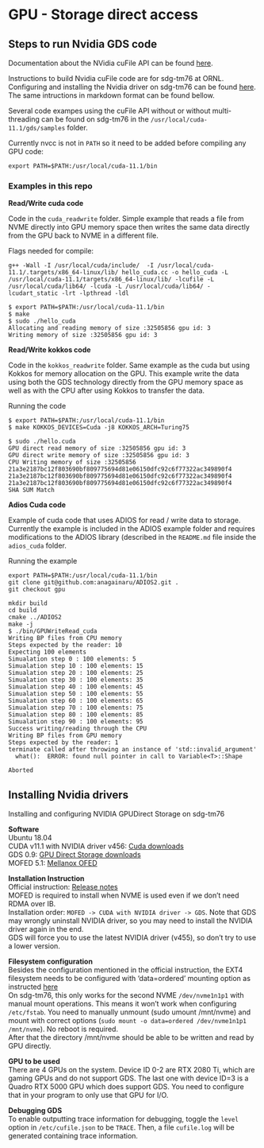 # GPU - Storage direct access

## Steps to run Nvidia GDS code

Documentation about the NVidia cuFile API can be found [here](https://docs.nvidia.com/gpudirect-storage/index.html).

Instructions to build Nvidia cuFile code are for sdg-tm76 at ORNL. Configuring and installing the Nvidia driver on sdg-tm76 can be found [here](https://docs.google.com/document/d/1j___qra3mpecBxy_J9MKi38wKoQafC4J3oKcDyhcEMw). The same intructions in markdown format can be found bellow.

Several code exampes using the cuFile API without or without multi-threading can be found on sdg-tm76 in the `/usr/local/cuda-11.1/gds/samples` folder.

Currently nvcc is not in `PATH` so it need to be added before compiling any GPU code:
```
export PATH=$PATH:/usr/local/cuda-11.1/bin
```

### Examples in this repo

**Read/Write cuda code**

Code in the `cuda_readwrite` folder.
Simple example that reads a file from NVME directly into GPU memory space then writes the same data directly from the GPU back to NVME in a different file.

Flags needed for compile:
```
g++ -Wall -I /usr/local/cuda/include/  -I /usr/local/cuda-11.1/.targets/x86_64-linux/lib/ hello_cuda.cc -o hello_cuda -L /usr/local/cuda-11.1/targets/x86_64-linux/lib/ -lcufile -L /usr/local/cuda/lib64/ -lcuda -L /usr/local/cuda/lib64/ -lcudart_static -lrt -lpthread -ldl

$ export PATH=$PATH:/usr/local/cuda-11.1/bin
$ make
$ sudo ./hello_cuda
Allocating and reading memory of size :32505856 gpu id: 3
Writing memory of size :32505856 gpu id: 3
```

**Read/Write kokkos code**

Code in the `kokkos_readwrite` folder. Same example as the cuda but using Kokkos for memory allocation on the GPU. This example write the data using both the GDS technology directly from the GPU memory space as well as with the CPU after using Kokkos to transfer the data.

Running the code
```
$ export PATH=$PATH:/usr/local/cuda-11.1/bin
$ make KOKKOS_DEVICES=Cuda -j8 KOKKOS_ARCH=Turing75

$ sudo ./hello.cuda
GPU direct read memory of size :32505856 gpu id: 3
GPU direct write memory of size :32505856 gpu id: 3
CPU Writing memory of size :32505856
21a3e2187bc12f803690bf809775694d81e06150dfc92c6f77322ac349890f4
21a3e2187bc12f803690bf809775694d81e06150dfc92c6f77322ac349890f4
21a3e2187bc12f803690bf809775694d81e06150dfc92c6f77322ac349890f4
SHA SUM Match
```

**Adios Cuda code**

Example of cuda code that uses ADIOS for read / write data to storage. Currently the example is included in the ADIOS example folder and requires modifications to the ADIOS library (described in the `README.md` file inside the `adios_cuda` folder.

Running the example
```
export PATH=$PATH:/usr/local/cuda-11.1/bin
git clone git@github.com:anagainaru/ADIOS2.git .
git checkout gpu

mkdir build
cd build
cmake ../ADIOS2
make -j
$ ./bin/GPUWriteRead_cuda
Writing BP files from CPU memory
Steps expected by the reader: 10
Expecting 100 elements
Simualation step 0 : 100 elements: 5
Simualation step 10 : 100 elements: 15
Simualation step 20 : 100 elements: 25
Simualation step 30 : 100 elements: 35
Simualation step 40 : 100 elements: 45
Simualation step 50 : 100 elements: 55
Simualation step 60 : 100 elements: 65
Simualation step 70 : 100 elements: 75
Simualation step 80 : 100 elements: 85
Simualation step 90 : 100 elements: 95
Success writing/reading through the CPU
Writing BP files from GPU memory
Steps expected by the reader: 1
terminate called after throwing an instance of 'std::invalid_argument'
  what():  ERROR: found null pointer in call to Variable<T>::Shape

Aborted
```

## Installing Nvidia drivers

Installing and configuring NVIDIA GPUDirect Storage on sdg-tm76

**Software** <br/>
Ubuntu 18.04 <br/>
CUDA v11.1 with NVIDIA driver v456: [Cuda downloads](https://developer.nvidia.com/cuda-downloads)<br/>
GDS 0.9: [GPU Direct Storage downloads](https://developer.nvidia.com/gpudirect-storage-open-beta-v09-r11-1-ubuntu-1804) <br/>
MOFED 5.1: [Mellanox OFED](https://www.mellanox.com/products/infiniband-drivers/linux/mlnx_ofed) <br/>

**Installation Instruction** <br/>
Official instruction: [Release notes](https://docs.nvidia.com/gpudirect-storage/release-notes/index.html) <br/>
MOFED is required to install when NVME is used even if we don’t need RDMA over IB. <br/>
Installation order: `MOFED -> CUDA with NVIDIA driver -> GDS`. Note that GDS may wrongly uninstall NVIDIA driver, so you may need to install the NVIDIA driver again in the end. <br/>
GDS will force you to use the latest NVIDIA driver (v455), so don’t try to use a lower version. <br/>

**Filesystem configuration** <br/>
Besides the configuration mentioned in the official instruction, the EXT4 filesystem needs to be configured with ‘data=ordered’ mounting option as instructed [here](https://docs.nvidia.com/gpudirect-storage/troubleshooting-guide/index.html#mount-ext4-fs) <br/>
On sdg-tm76, this only works for the second NVME `/dev/nvme1n1p1` with manual mount operations. This means it won’t work when configuring `/etc/fstab`. You need to manually unmount (sudo umount /mnt/nvme) and mount with correct options (`sudo mount -o data=ordered /dev/nvme1n1p1 /mnt/nvme`). No reboot is required.<br/>
After that the directory /mnt/nvme should be able to be written and read by GPU directly.</br>

**GPU to be used** <br/>
There are 4 GPUs on the system. Device ID 0-2 are RTX 2080 Ti, which are gaming GPUs and do not support GDS. The last one with device ID=3 is a Quadro RTX 5000 GPU which does support GDS. You need to configure that in your program to only use that GPU for I/O.

**Debugging GDS** <br/>
To enable outputting trace information for debugging, toggle the `level` option in `/etc/cufile.json` to be `TRACE`. Then, a file `cufile.log` will be generated containing trace information.
